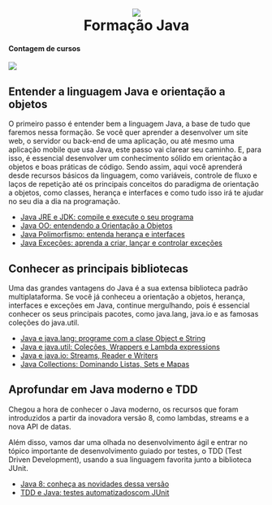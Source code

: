 <h1 align="center">
  <img src="https://cryptoid.com.br/wp-content/uploads/2017/03/java_capa-1440x564_c.jpg">
  <br>
  Formação Java
  </br>
</h1>

<h4>Contagem de cursos</h4>
<p>
    <a href="#tabla-de-contenido">    
    <img src="https://img.shields.io/badge/Cursos-9-brightgreen.svg?style=plastc-square">
  </a>
</p>



## Entender a linguagem Java e orientação a objetos

O primeiro passo é entender bem a linguagem Java, a base de tudo que faremos nessa formação. Se você quer aprender a desenvolver um site web, o servidor ou back-end de uma aplicação, ou até mesmo uma aplicação mobile que usa Java, este passo vai clarear seu caminho. E, para isso, é essencial desenvolver um conhecimento sólido em orientação a objetos e boas práticas de código. Sendo assim, aqui você aprenderá desde recursos básicos da linguagem, como variáveis, controle de fluxo e laços de repetição até os principais conceitos do paradigma de orientação a objetos, como classes, herança e interfaces e como tudo isso irá te ajudar no seu dia a dia na programação.

* [Java JRE e JDK: compile e execute o seu programa](https://github.com/klayton-a-souza/Java-JRE-e-JDK)
* [Java OO: entendendo a Orientação a Objetos](https://github.com/klayton-a-souza/Java-OO)
* [Java Polimorfismo: entenda herança e interfaces](https://github.com/klayton-a-souza/Java-Polimorfismo)
* [Java Exceções: aprenda a criar, lançar e controlar exceções](https://github.com/klayton-a-souza/Java-Excecoes)


## Conhecer as principais bibliotecas

Uma das grandes vantagens do Java é a sua extensa biblioteca padrão multiplataforma. Se você já conheceu a orientação a objetos, herança, interfaces e exceções em Java, continue mergulhando, pois é essencial conhecer os seus principais pacotes, como java.lang, java.io e as famosas coleções do java.util.

* [Java e java.lang: programe com a clase Object e String](https://github.com/klayton-a-souza/Java-e-java.lang)
* [Java e java.util: Coleções, Wrappers e Lambda expressions](https://github.com/klayton-a-souza/Java-e-java.util)
* [Java e java.io: Streams, Reader e Writers](https://github.com/klayton-a-souza/Java-e-java.io)
* [Java Collections: Dominando Listas, Sets e Mapas](https://github.com/klayton-a-souza/Java-Collections)

## Aprofundar em Java moderno e TDD

Chegou a hora de conhecer o Java moderno, os recursos que foram introduzidos a partir da inovadora versão 8, como lambdas, streams e a nova API de datas.

Além disso, vamos dar uma olhada no desenvolvimento ágil e entrar no tópico importante de desenvolvimento guiado por testes, o TDD (Test Driven Development), usando a sua linguagem favorita junto a biblioteca JUnit.

* [Java 8: conheça as novidades dessa versão](https://github.com/klayton-a-souza/Java-8)
* [TDD e Java: testes automatizadoscom JUnit]()